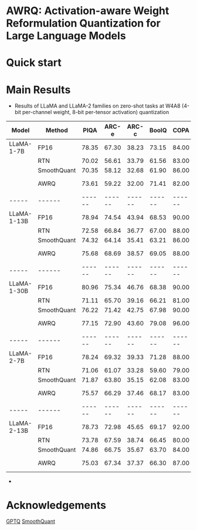 # AWRQ: Activation-aware Weight Reformulation Quantization for Large Language Models


# Quick start



# Main Results
- Results of LLaMA and LLaMA-2 families on zero-shot tasks at W4A8 (4-bit per-channel weight, 8-bit per-tensor activation) quantization

| Model | Method | PIQA | ARC-e | ARC-c | BoolQ | COPA | StoryCloze | Avg. $\uparrow$ |
| ----- | ------ | ------ | ------ | ------ | ------ | ------ | ------ | ------ |
|LLaMA-1-7B | FP16        | 78.35 | 67.30 | 38.23 | 73.15 | 84.00 | 76.07 | 69.52 |
|                             | RTN | 70.02 | 56.61 | 33.79 | 61.56 | 83.00 | 72.37 | 62.89 |
|                             | SmoothQuant | 70.35 | 58.12 | 32.68 | 61.90 | 86.00 | 72.95 | 63.67 |
|                             | AWRQ        | 73.61 | 59.22 | 32.00 | 71.41 | 82.00 | 73.20 | {\bf 65.24} |
| ----- | ------ | ------ | ------ | ------ | ------ | ------ | ------ | ------ |
|LLaMA-1-13B | FP16        | 78.94 | 74.54 | 43.94 | 68.53 | 90.00 | 78.17 | 72.35 |
|                             | RTN | 72.58 | 66.84 | 36.77 | 67.00 | 88.00 | 75.05 | 67.71 |
|                             | SmoothQuant | 74.32 | 64.14 | 35.41 | 63.21 | 86.00 | 73.90 | 66.16 |
|                             | AWRQ        | 75.68 | 68.69 | 38.57 | 69.05 | 88.00 | 74.16 | {\bf 69.03} |
| ----- | ------ | ------ | ------ | ------ | ------ | ------ | ------ | ------ |
|LLaMA-1-30B | FP16        | 80.96 | 75.34 | 46.76 | 68.38 | 90.00 | 78.87 | 73.39 |
|                             | RTN | 71.11 | 65.70 | 39.16 | 66.21 | 81.00 | 70.46 | 65.61 |
|                             | SmoothQuant | 76.22 | 71.42 | 42.75 | 67.98 | 90.00 | 73.97 | 70.39 |
|                             | AWRQ        | 77.15 | 72.90 | 43.60 | 79.08 | 96.00 | 77.85 | {\bf 74.43} |
| ----- | ------ | ------ | ------ | ------ | ------ | ------ | ------ | ------ |
|LLaMA-2-7B | FP16        | 78.24 | 69.32 | 39.33 | 71.28 | 88.00 | 77.59 | 70.63 |
|                             | RTN | 71.06 | 61.07 | 33.28 | 59.60 | 79.00 | 71.93 | 62.66 |
|                             | SmoothQuant | 71.87 | 63.80 | 35.15 | 62.08 | 83.00 | 71.61 | 64.59 |
|                             | AWRQ        | 75.57 | 66.29 | 37.46 | 68.17 | 83.00 | 76.07 | {\bf 67.76} |
| ----- | ------ | ------ | ------ | ------ | ------ | ------ | ------ | ------ |
| LLaMA-2-13B | FP16        | 78.73 | 72.98 | 45.65 | 69.17 | 92.00 | 78.74 | 72.88 |
|                             | RTN |  73.78 | 67.59 | 38.74 | 66.45 | 80.00 | 73.52 | 66.68 |
|                             | SmoothQuant | 74.86 | 66.75 | 35.67 | 63.70 | 84.00 | 73.77 | 66.46 |
|                             | AWRQ        | 75.03 | 67.34 | 37.37 | 66.30 | 87.00 | 75.56 | {\bf 68.10} |
  

- 

# Acknowledgements
[GPTQ](https://github.com/IST-DASLab/gptq)
[SmoothQuant](https://github.com/mit-han-lab/smoothquant)
